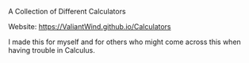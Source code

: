 A Collection of Different Calculators

Website: https://ValiantWind.github.io/Calculators

I made this for myself and for others who might come across this when having trouble in Calculus.